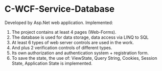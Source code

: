 # C-WCF-Service-Database
Developed by Asp.Net web application.
Implemented:
1) The project contains at least 4 pages (Web-Forms).
2) The database is used for data storage, data access via LINQ to SQL
3) At least 6 types of web server controls are used in the work.
4) And plus 2 verification controls of different types.
5) Its own authorization and authentication system + registration form.
6) To save the state, the use of: ViewState, Query String, Cookies, Session State, Application State is implemented.
